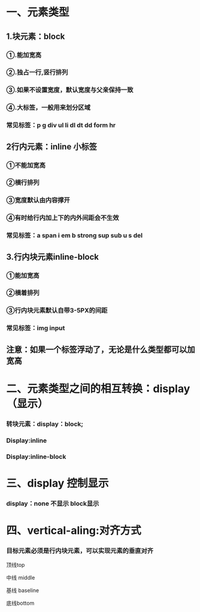 # 一、元素类型

## 1.块元素：block

### ①.能加宽高

### ②.独占一行,竖行排列

### ③.如果不设置宽度，默认宽度与父亲保持一致

### ④.大标签，一般用来划分区域

### 常见标签：p g div ul li dl dt dd  form hr

## 2行内元素：inline   小标签

### ①不能加宽高

### ②横行排列

### ③宽度默认由内容撑开

### ④有时给行内加上下的内外间距会不生效

### 常见标签：a span i em b strong  sup sub u  s del

## 

## 3.行内块元素inline-block

### ①能加宽高

### ②横着排列

### ③行内块元素默认自带3-5PX的间距

### 常见标签：img input

## 注意：如果一个标签浮动了，无论是什么类型都可以加宽高

# 二、元素类型之间的相互转换：display（显示）

### 转块元素：display：block;

### Display:inline

### Display:inline-block

# 三、display 控制显示

### display：none 不显示 block显示

# 四、vertical-aling:对齐方式

### 目标元素必须是行内块元素，可以实现元素的垂直对齐

顶线top

中线 middle

基线 baseline

底线bottom

### 

### 

## 



